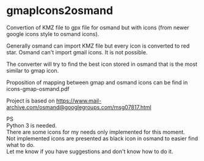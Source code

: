 # gmapIcons2osmand

Convertion of KMZ file to gpx file for osmand but with icons (from newer google icons style to osmand icons).

Generally osmand can import KMZ file but every icon is converted to red star.
Osmand can't import gmail icons. It is not possible.

The converter will try to find the best icon stored in osmand that is the most similar to gmap icon.

Proposition of mapping between gmap and osmand icons can be find in icons-gmap-osmand.pdf

Project is based on https://www.mail-archive.com/osmand@googlegroups.com/msg07817.html

PS</br>
Python 3 is needed.</br>
There are some icons for my needs only implemented for this moment.</br>
Not implemented icons are presented as black icon in osmand to easier find what to do.</br>
Let me know if you have suggestions and don't know how to do it.</br>
